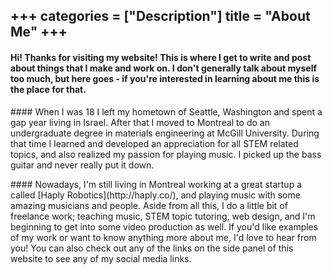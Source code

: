 +++
categories = ["Description"]
title = "About Me"
+++
-----------
#### Hi! Thanks for visiting my website! This is where I get to write and post about things that I make and work on. I don't generally talk about myself too much, but here goes - if you're interested in learning about me this is the place for that.
<p>
#### When I was 18 I left my hometown of Seattle, Washington and spent a gap year living in Israel. After that I moved to Montreal to do an undergraduate degree in materials engineering at McGill University. During that time I learned and developed an appreciation for all STEM related topics, and also realized my passion for playing music. I picked up the bass guitar and never really put it down.
<p>
#### Nowadays, I'm still living in Montreal working at a great startup a called [Haply Robotics](http://haply.co/), and playing music with some amazing musicians and people. Aside from all this, I do a little bit of freelance work; teaching music, STEM topic tutoring, web design, and I'm beginning to get into some video production as well. If you'd like examples of my work or want to know anything more about me, I'd love to hear from you! You can also check out any of the links on the side panel of this website to see any of my social media links.   
